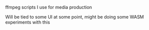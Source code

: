 ffmpeg scripts I use for media production

Will be tied to some UI at some point, might be doing some WASM experiments with this